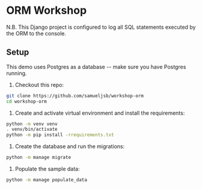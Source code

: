# ORM Workshop

N.B. This Django project is configured to log all SQL statements executed by the
ORM to the console.

## Setup

This demo uses Postgres as a database -- make sure you have Postgres running.

1. Checkout this repo:

  ```sh
  git clone https://github.com/samueljsb/workshop-orm
  cd workshop-orm
  ```

1. Create and activate virtual environment and install the requirements:

  ```sh
  python -m venv venv
  . venv/bin/activate
  python -m pip install -rrequirements.txt
  ```

1. Create the database and run the migrations:

  ```sh
  python -m manage migrate
  ```


1. Populate the sample data:

  ```sh
  python -m manage populate_data
  ```
